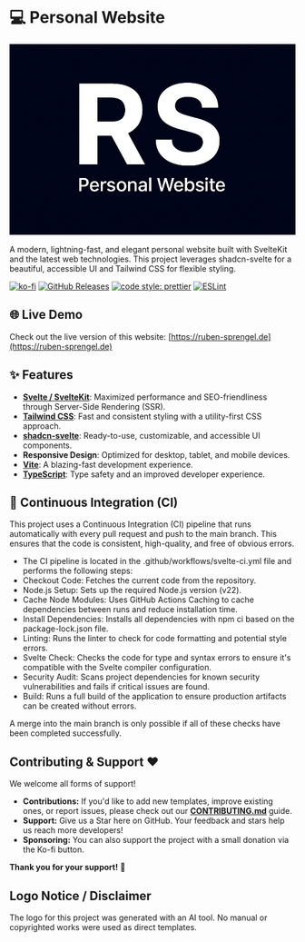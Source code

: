 # 💻 Personal Website

![logo](ruben-sprengel-personal-website-preview-logo.png)

A modern, lightning-fast, and elegant personal website built with SvelteKit and the latest web technologies. This project leverages shadcn-svelte for a beautiful, accessible UI and Tailwind CSS for flexible styling.

[![ko-fi](https://ko-fi.com/img/githubbutton_sm.svg)](https://ko-fi.com/rubensprengel)
[![GitHub Releases](https://img.shields.io/github/v/release/ruben-sprengel/personal-website?style=for-the-badge&label=GitHub%20Release)](https://github.com/ruben-sprengel/personal-website/releases)
[![code style: prettier](https://img.shields.io/badge/code_style-prettier-ff69b4.svg?style=for-the-badge)](https://github.com/prettier/prettier)
[![ESLint](https://img.shields.io/badge/code%20analysis-eslint-4B32C3.svg?style=for-the-badge)](https://eslint.org)

## 🌐 Live Demo

Check out the live version of this website: [https://ruben-sprengel.de](https://ruben-sprengel.de)

## ✨ Features
- **[Svelte / SvelteKit](https://svelte.dev/)**: Maximized performance and SEO-friendliness through Server-Side Rendering (SSR).
- **[Tailwind CSS](https://tailwindcss.com/)**: Fast and consistent styling with a utility-first CSS approach.
- **[shadcn-svelte](https://www.shadcn-svelte.com/)**: Ready-to-use, customizable, and accessible UI components.
- **Responsive Design**: Optimized for desktop, tablet, and mobile devices.
- **[Vite](https://vite.dev/)**: A blazing-fast development experience.
- **[TypeScript](https://www.typescriptlang.org/)**: Type safety and an improved developer experience.

## 🚀 Continuous Integration (CI)

This project uses a Continuous Integration (CI) pipeline that runs automatically with every pull request and push to the main branch. This ensures that the code is consistent, high-quality, and free of obvious errors.

- The CI pipeline is located in the .github/workflows/svelte-ci.yml file and performs the following steps:
- Checkout Code: Fetches the current code from the repository.
- Node.js Setup: Sets up the required Node.js version (v22).
- Cache Node Modules: Uses GitHub Actions Caching to cache dependencies between runs and reduce installation time.
- Install Dependencies: Installs all dependencies with npm ci based on the package-lock.json file.
- Linting: Runs the linter to check for code formatting and potential style errors.
- Svelte Check: Checks the code for type and syntax errors to ensure it's compatible with the Svelte compiler configuration.
- Security Audit: Scans project dependencies for known security vulnerabilities and fails if critical issues are found.
- Build: Runs a full build of the application to ensure production artifacts can be created without errors.

A merge into the main branch is only possible if all of these checks have been completed successfully.

## Contributing & Support ❤️

We welcome all forms of support!

- **Contributions:** If you'd like to add new templates, improve existing ones, or report issues, please check out our **[CONTRIBUTING.md](CONTRIBUTING.md)** guide.
- **Support:** Give us a Star here on GitHub. Your feedback and stars help us reach more developers!
- **Sponsoring:** You can also support the project with a small donation via the Ko-fi button.

**Thank you for your support!** 🙏

## Logo Notice / Disclaimer

The logo for this project was generated with an AI tool. No manual or copyrighted works were used as direct templates.